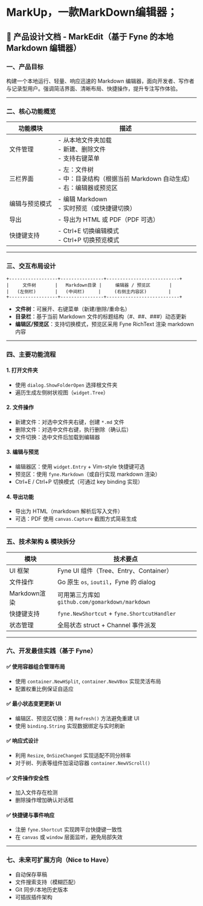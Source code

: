 # MarkUp，一款MarkDown编辑器；

## 🌿 产品设计文档 - **MarkEdit**（基于 Fyne 的本地 Markdown 编辑器）

### 一、产品目标

构建一个本地运行、轻量、响应迅速的 Markdown 编辑器，面向开发者、写作者与记录型用户。强调简洁界面、清晰布局、快捷操作，提升专注写作体验。

---

### 二、核心功能概览

| 功能模块    | 描述                                                     |
| ------- | ------------------------------------------------------ |
| 文件管理    | - 从本地文件夹加载<br>- 新建、删除文件<br>- 支持右键菜单                    |
| 三栏界面    | - 左：文件树<br>- 中：目录结构（根据当前 Markdown 自动生成）<br>- 右：编辑器或预览区 |
| 编辑与预览模式 | - 编辑 Markdown<br>- 实时预览（或快捷键切换）                        |
| 导出      | - 导出为 HTML 或 PDF（PDF 可选）                               |
| 快捷键支持   | - Ctrl+E 切换编辑模式<br>- Ctrl+P 切换预览模式                     |

---

### 三、交互布局设计

```text
+------------------+----------------+---------------------------+
|     文件树       |   Markdown目录 |     编辑器 / 预览区       |
|   (左侧栏)       |   (中间栏)     |     (右侧主内容区)        |
+------------------+----------------+---------------------------+
```

* **文件树**：可展开、右键菜单（新建/删除/重命名）
* **目录栏**：基于当前 Markdown 文件的标题结构（#、##、###）动态更新
* **编辑区/预览区**：支持切换模式，预览区采用 Fyne RichText 渲染 markdown 内容

---

### 四、主要功能流程

#### 1. 打开文件夹

* 使用 `dialog.ShowFolderOpen` 选择根文件夹
* 遍历生成左侧树状视图（`widget.Tree`）

#### 2. 文件操作

* 新建文件：对选中文件夹右键，创建 `*.md` 文件
* 删除文件：对选中文件右键，执行删除（确认后）
* 文件切换：选中文件后加载到编辑器

#### 3. 编辑与预览

* 编辑器区：使用 `widget.Entry` + Vim-style 快捷键可选
* 预览区：使用 `fyne.Markdown`（或自行实现 markdown 渲染）
* Ctrl+E / Ctrl+P 切换模式（可通过 key binding 实现）

#### 4. 导出功能

* 导出为 HTML（markdown 解析后写入文件）
* 可选：PDF 使用 `canvas.Capture` 截图方式简易生成

---

### 五、技术架构 & 模块拆分

| 模块         | 技术要点                                        |
| ---------- | ------------------------------------------- |
| UI 框架      | Fyne UI 组件（Tree、Entry、Container）            |
| 文件操作       | Go 原生 `os`, `ioutil`，Fyne 的 dialog          |
| Markdown渲染 | 可用第三方库如 `github.com/gomarkdown/markdown`    |
| 快捷键支持      | `fyne.NewShortcut` + `fyne.ShortcutHandler` |
| 状态管理       | 全局状态 struct + Channel 事件派发                  |

---

### 六、开发最佳实践（基于 Fyne）

#### ✅ 使用容器组合管理布局

* 使用 `container.NewHSplit`, `container.NewVBox` 实现灵活布局
* 配置权重比例保证自适应

#### ✅ 最小状态变更更新 UI

* 编辑区、预览区切换：用 `Refresh()` 方法避免重建 UI
* 使用 `binding.String` 实现数据绑定与实时刷新

#### ✅ 响应式设计

* 利用 `Resize`, `OnSizeChanged` 实现适配不同分辨率
* 对于树、列表等组件加滚动容器 `container.NewVScroll()`

#### ✅ 文件操作安全性

* 加入文件存在检测
* 删除操作增加确认对话框

#### ✅ 快捷键与事件响应

* 注册 `fyne.Shortcut` 实现跨平台快捷键一致性
* 在 `canvas` 或 `window` 层面监听，避免局部失效

---

### 七、未来可扩展方向（Nice to Have）

* 自动保存草稿
* 文件搜索支持（模糊匹配）
* Git 同步/本地历史版本
* 可插拔插件架构
